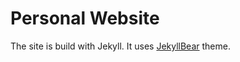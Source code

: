 # Personal Website

The site is build with Jekyll. It uses [JekyllBear](https://github.com/knhash/jekyllBear) theme.